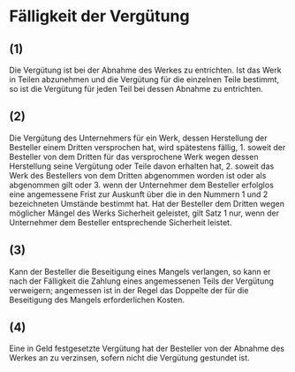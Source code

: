 # Fälligkeit der Vergütung



## (1)

 Die Vergütung ist bei der Abnahme des Werkes zu entrichten. Ist das Werk in Teilen abzunehmen und die Vergütung für die einzelnen Teile bestimmt, so ist die Vergütung für jeden Teil bei dessen Abnahme zu entrichten.

## (2)

 Die Vergütung des Unternehmers für ein Werk, dessen Herstellung der Besteller einem Dritten versprochen hat, wird spätestens fällig,  1.
 soweit der Besteller von dem Dritten für das versprochene Werk wegen dessen Herstellung seine Vergütung oder Teile davon erhalten hat,
 2.
 soweit das Werk des Bestellers von dem Dritten abgenommen worden ist oder als abgenommen gilt oder
 3.
 wenn der Unternehmer dem Besteller erfolglos eine angemessene Frist zur Auskunft über die in den Nummern 1 und 2 bezeichneten Umstände bestimmt hat.
Hat der Besteller dem Dritten wegen möglicher Mängel des Werks Sicherheit geleistet, gilt Satz 1 nur, wenn der Unternehmer dem Besteller entsprechende Sicherheit leistet.

## (3)

 Kann der Besteller die Beseitigung eines Mangels verlangen, so kann er nach der Fälligkeit die Zahlung eines angemessenen Teils der Vergütung verweigern; angemessen ist in der Regel das Doppelte der für die Beseitigung des Mangels erforderlichen Kosten.

## (4)

 Eine in Geld festgesetzte Vergütung hat der Besteller von der Abnahme des Werkes an zu verzinsen, sofern nicht die Vergütung gestundet ist. 

